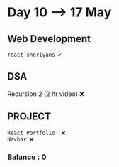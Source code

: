 # Day 10 --> 17 May 

## Web Development
    react sheriyans ✔️
    
## DSA

   Recursion 2 (2 hr video) ❌

## PROJECT
    React Portfolio  ❌
    Navbar ❌


### Balance : 0